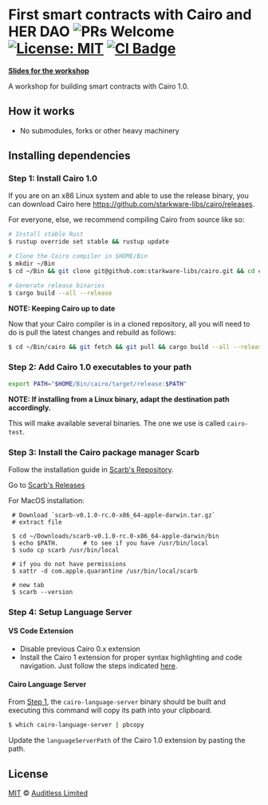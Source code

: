 # First smart contracts with Cairo and HER DAO ![PRs Welcome](https://img.shields.io/badge/PRs-welcome-green.svg) [![License: MIT](https://img.shields.io/badge/License-MIT-yellow.svg)](https://github.com/auditless/cairo-template/blob/main/LICENSE) <a href="https://github.com/auditless/cairo-template/actions/workflows/test.yaml"> <img src="https://github.com/auditless/cairo-template/actions/workflows/test.yaml/badge.svg?event=push" alt="CI Badge"/> </a>

[**Slides for the workshop**](https://docs.google.com/presentation/d/e/2PACX-1vQAsFzOhJSWroZzy2I2D9vbg1tHJNh8D9-ETrCwITX8Q33mfIVQetk0Z_ppbP_Xd2SIOcwbPxv_UiEm/pub?start=false&loop=false&delayms=3000)

A workshop for building smart contracts with Cairo 1.0.

## How it works

- No submodules, forks or other heavy machinery

## Installing dependencies

### Step 1: Install Cairo 1.0

If you are on an x86 Linux system and able to use the release binary,
you can download Cairo here https://github.com/starkware-libs/cairo/releases.

For everyone, else, we recommend compiling Cairo from source like so:

```bash
# Install stable Rust
$ rustup override set stable && rustup update

# Clone the Cairo compiler in $HOME/Bin
$ mkdir ~/Bin
$ cd ~/Bin && git clone git@github.com:starkware-libs/cairo.git && cd cairo

# Generate release binaries
$ cargo build --all --release
```

**NOTE: Keeping Cairo up to date**

Now that your Cairo compiler is in a cloned repository, all you will need to do
is pull the latest changes and rebuild as follows:

```bash
$ cd ~/Bin/cairo && git fetch && git pull && cargo build --all --release
```

### Step 2: Add Cairo 1.0 executables to your path

```bash
export PATH="$HOME/Bin/cairo/target/release:$PATH"
```

**NOTE: If installing from a Linux binary, adapt the destination path accordingly.**

This will make available several binaries. The one we use is called `cairo-test`.

### Step 3: Install the Cairo package manager Scarb

Follow the installation guide in [Scarb's Repository](https://github.com/software-mansion/scarb).

Go to [Scarb's Releases](https://github.com/software-mansion/scarb/releases)

For MacOS installation:
```
 # Download `scarb-v0.1.0-rc.0-x86_64-apple-darwin.tar.gz`
 # extract file
 
 $ cd ~/Downloads/scarb-v0.1.0-rc.0-x86_64-apple-darwin/bin
 $ echo $PATH.       # to see if you have /usr/bin/local
 $ sudo cp scarb /usr/bin/local
 
 # if you do not have permissions
 $ xattr -d com.apple.quarantine /usr/bin/local/scarb
 
 # new tab
 $ scarb --version
```

### Step 4: Setup Language Server

#### VS Code Extension

- Disable previous Cairo 0.x extension
- Install the Cairo 1 extension for proper syntax highlighting and code navigation.
Just follow the steps indicated [here](https://github.com/starkware-libs/cairo/blob/main/vscode-cairo/README.md).

#### Cairo Language Server

From [Step 1](#step-1-install-cairo-10-guide-by-abdel), the `cairo-language-server` binary should be built and executing this command will copy its path into your clipboard.

```bash
$ which cairo-language-server | pbcopy
```

Update the `languageServerPath` of the Cairo 1.0 extension by pasting the path.

## License

[MIT](https://github.com/auditless/cairo-template/blob/main/LICENSE) © [Auditless Limited](https://www.auditless.com)
